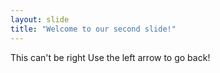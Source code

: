 ```yaml
---
layout: slide
title: "Welcome to our second slide!"
---
```

This can't be right
Use the left arrow to go back!
